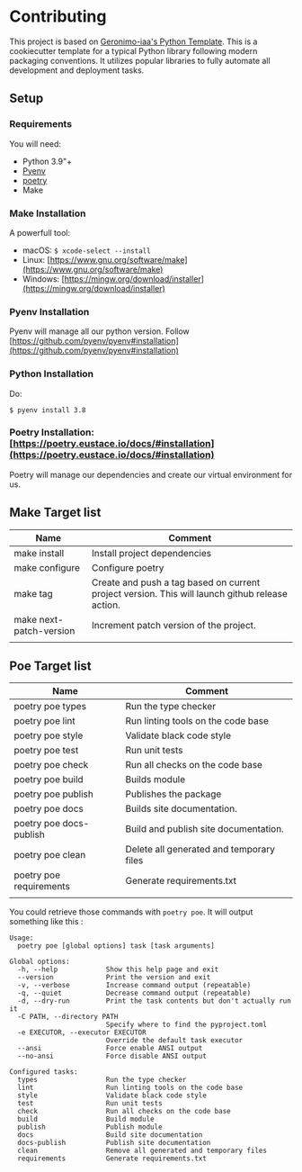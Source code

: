 # Contributing

This project is based on [Geronimo-iaa's Python Template](https://github.com/geronimo-iia/python-module-template).
This is a cookiecutter template for a typical Python library following modern packaging conventions. 
It utilizes popular libraries to fully automate all development and deployment tasks.


## Setup

### Requirements

You will need:

* Python 3.9"+
* [Pyenv](https://github.com/pyenv/pyenv#installation)
* [poetry](https://python-poetry.org/)
* Make


### Make Installation

A powerfull tool:
* macOS: `$ xcode-select --install`
* Linux: [https://www.gnu.org/software/make](https://www.gnu.org/software/make)
* Windows: [https://mingw.org/download/installer](https://mingw.org/download/installer)

### Pyenv Installation

Pyenv will manage all our python version.
Follow [https://github.com/pyenv/pyenv#installation](https://github.com/pyenv/pyenv#installation)


### Python Installation

 Do:

 `$ pyenv install 3.8`


### Poetry Installation: [https://poetry.eustace.io/docs/#installation](https://poetry.eustace.io/docs/#installation)

Poetry will manage our dependencies and create our virtual environment for us.

## Make Target list


| Name                    | Comment                                                                                         |
| ----------------------- | ----------------------------------------------------------------------------------------------- |
| make install            | Install project dependencies                                                                    |
| make configure          | Configure poetry                                                                                |
| make tag                | Create and push a tag based on current project version. This will launch github release action. |
| make next-patch-version | Increment patch version of the project.                                                         |
|                         |


## Poe Target list


| Name                    | Comment                                  |
| ----------------------- | ---------------------------------------- |
| poetry poe types        | Run the type checker                     |
| poetry poe lint         | Run linting tools on the code base       |
| poetry poe style        | Validate black code style                |
| poetry poe test         | Run unit tests                           |
| poetry poe check        | Run all checks on the code base          |
| poetry poe build        | Builds module                            |
| poetry poe publish      | Publishes the package                    |
| poetry poe docs         | Builds  site documentation.              |
| poetry poe docs-publish | Build and publish site documentation.    |
| poetry poe clean        | Delete all generated and temporary files |
| poetry poe requirements | Generate requirements.txt                |
|                         |


You could retrieve those commands with `poetry poe`. It will output something like this :

```
Usage:
  poetry poe [global options] task [task arguments]

Global options:
  -h, --help            Show this help page and exit
  --version             Print the version and exit
  -v, --verbose         Increase command output (repeatable)
  -q, --quiet           Decrease command output (repeatable)
  -d, --dry-run         Print the task contents but don't actually run it
  -C PATH, --directory PATH
                        Specify where to find the pyproject.toml
  -e EXECUTOR, --executor EXECUTOR
                        Override the default task executor
  --ansi                Force enable ANSI output
  --no-ansi             Force disable ANSI output

Configured tasks:
  types                 Run the type checker
  lint                  Run linting tools on the code base
  style                 Validate black code style
  test                  Run unit tests
  check                 Run all checks on the code base
  build                 Build module
  publish               Publish module
  docs                  Build site documentation
  docs-publish          Publish site documentation
  clean                 Remove all generated and temporary files
  requirements          Generate requirements.txt

```
